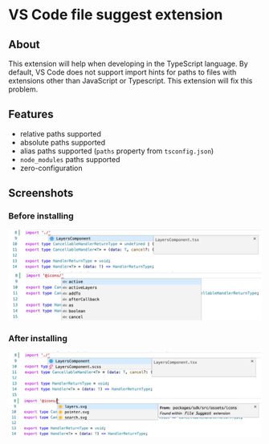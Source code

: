 # VS Code file suggest extension

## About

This extension will help when developing in the TypeScript language. By default, VS Code does not support import hints for paths to files with extensions other than JavaScript or Typescript. This extension will fix this problem.

## Features

- relative paths supported
- absolute paths supported
- alias paths supported (`paths` property from `tsconfig.json`)
- `node_modules` paths supported
- zero-configuration

## Screenshots

### Before installing

![Before installing screenshot #1](screenshots/beforeScreenshot1.png)
![Before installing screenshot #2](screenshots/beforeScreenshot2.png)

### After installing

![After installing screenshot #1](screenshots/afterScreenshot1.png)
![After installing screenshot #1](screenshots/afterScreenshot2.png)
